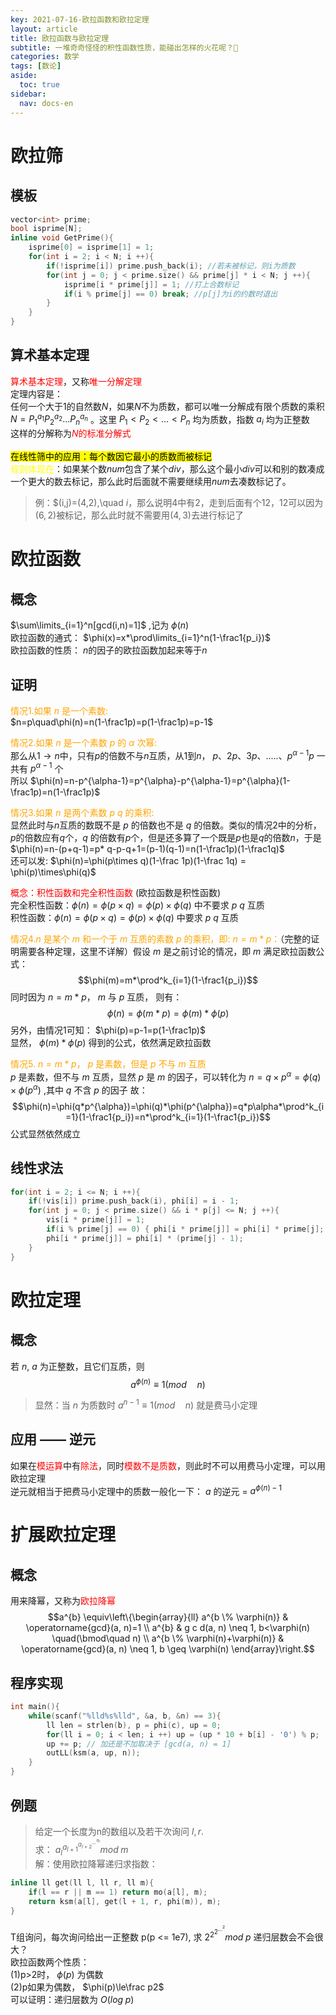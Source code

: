 ```yaml
---
key: 2021-07-16-欧拉函数和欧拉定理
layout: article
title: 欧拉函数与欧拉定理
subtitle: 一堆奇奇怪怪的积性函数性质，能碰出怎样的火花呢？🤔
categories: 数学
tags: [数论]
aside:
  toc: true
sidebar:
  nav: docs-en
---
```


# 欧拉筛
## 模板

```cpp
vector<int> prime;
bool isprime[N];
inline void GetPrime(){
	isprime[0] = isprime[1] = 1;
	for(int i = 2; i < N; i ++){
		if(!isprime[i]) prime.push_back(i); //若未被标记，则i为质数
		for(int j = 0; j < prime.size() && prime[j] * i < N; j ++){
			isprime[i * prime[j]] = 1; //打上合数标记
			if(i % prime[j] == 0) break; //p[j]为i的约数时退出
		}
	}
}
```
## 算术基本定理
<span style="color: red;">算术基本定理</span>，又称<span style="color: red;">唯一分解定理</span><br>
定理内容是：<br>
任何一个大于$1$的自然数$N$，如果$N$不为质数，都可以唯一分解成有限个质数的乘积 $N=P_1^{a_1}P_2^{a_2}...P_n^{a_n}$ 。这里 $P_1\lt P_2\lt...\lt P_n$ 均为质数，指数 $a_i$ 均为正整数  
这样的分解称为<span style="color: red;">$N$的标准分解式</span><br><br>
<mark>在线性筛中的应用：每个数因它最小的质数而被标记</mark><br>
<span style="color: yellow;">规则体现在</span>：如果某个数$num$包含了某个$div$，那么这个最小$div$可以和别的数凑成一个更大的数去标记，那么此时后面就不需要继续用$num$去凑数标记了。<br>
>例：$(i,j)=(4,2),\quad $i%j=0$，那么说明$4$中有$2$，走到后面有个$12$，$12$可以因为$(6,2)$被标记，那么此时就不需要用$(4,3)$去进行标记了

# 欧拉函数

## 概念

$\sum\limits_{i=1}^n[gcd(i,n)=1]$ ,记为 $\phi(n)$  
欧拉函数的通式： $\phi(x)=x*\prod\limits_{i=1}^n(1-\frac1{p_i})$  
欧拉函数的性质： $n$的因子的欧拉函数加起来等于$n$

## 证明

<span style="color: orange;">情况1.如果 $n$ 是一个素数:</span>  
$n=p\quad\phi(n)=n(1-\frac1p)=p(1-\frac1p)=p-1$  
  
<span style="color: orange;">情况2.如果 $n$ 是一个素数 $p$ 的 $\alpha$ 次幂:</span>  
那么从$1\rightarrow n$中，只有$p$的倍数不与$n$互质，从$1$到$n$， $p、2p、3p、.....、p^{\alpha-1}p$ 一共有 $p^{\alpha-1}$ 个  
所以 $\phi(n)=n-p^{\alpha-1}=p^{\alpha}-p^{\alpha-1}=p^{\alpha}(1-\frac1p)=n(1-\frac1p)$  
  
<span style="color:orange;">情况3.如果 $n$ 是两个素数 $p$ $q$ 的乘积:</span>   
显然此时与$n$互质的数既不是 $p$ 的倍数也不是 $q$ 的倍数。类似的情况$2$中的分析，$p$的倍数应有$q$个，$q$ 的倍数有$p$个，但是还多算了一个既是$p$也是$q$的倍数$n$，于是 $\phi(n)=n-(p+q-1)=p* q-p-q+1=(p-1)(q-1)=n(1-\frac1p)(1-\frac1q)$  
还可以发: $\phi(n)=\phi(p\times q)(1-\frac 1p)(1-\frac 1q) = \phi(p)\times\phi(q)$  
  
<span style="color:red;">概念：积性函数和完全积性函数</span> (欧拉函数是积性函数)  
完全积性函数：$\phi(n)=\phi(p\times q)=\phi(p)\times\phi(q)$ 中不要求 $p$ $q$ 互质    
积性函数：$\phi(n)=\phi(p\times q)=\phi(p)\times \phi(q)$ 中要求 $p$ $q$ 互质  
  
<span style="color:orange;">情况4.$n$ 是某个 $m$ 和一个于 $m$ 互质的素数 $p$ 的乘积，即: $n = m * p$：</span>（完整的证明需要各种定理，这里不详解）假设 $m$ 是之前讨论的情况，即 $m$ 满足欧拉函数公式： $$\phi(m)=m*\prod^k_{i=1}(1-\frac1{p_i})$$ 同时因为 $n = m * p$， $m$ 与 $p$ 互质， 则有： $$\phi(n)=\phi(m*p)=\phi(m)*\phi(p)$$ 另外，由情况$1$可知： $\phi(p)=p-1=p(1-\frac1p)$   
显然， $\phi(m) * \phi(p)$ 得到的公式，依然满足欧拉函数    
  
<span style="color: orange;">情况5. $n = m * p$， $p$ 是素数，但是 $p$ 不与 $m$ 互质</span>   
$p$ 是素数，但不与 $m$ 互质，显然 $p$ 是 $m$ 的因子，可以转化为 $n=q\times p^{\alpha}=\phi(q)\times\phi(p^{\alpha})$ ,其中 $q$ 不含 $p$ 的因子 故： $$\phi(n)=\phi(q*p^{\alpha})=\phi(q)*\phi(p^{\alpha})=q*p\alpha*\prod^k_{i=1}(1-\frac1{p_i})=n*\prod^k_{i=1}(1-\frac1{p_i})$$ 公式显然依然成立  

## 线性求法

```cpp
for(int i = 2; i <= N; i ++){
	if(!vis[i]) prime.push_back(i), phi[i] = i - 1;
	for(int j = 0; j < prime.size() && i * p[j] <= N; j ++){
		vis[i * prime[j]] = 1;
		if(i % prime[j] == 0) { phi[i * prime[j]] = phi[i] * prime[j]; break; }
		phi[i * prime[j]] = phi[i] * (prime[j] - 1);
	}
}
```
# 欧拉定理
## 概念
若 $n$, $a$ 为正整数，且它们互质，则 $$a^{\phi(n)}\equiv1(mod\quad n)$$  
>显然：当 $n$ 为质数时 $a^{n-1}\equiv1(mod\quad n)$ 就是费马小定理

## 应用 —— 逆元
如果在<span style="color: red;">模运算</span>中有<span style="color: red;">除法</span>，同时<span style="color: red;">模数不是质数</span>，则此时不可以用费马小定理，可以用欧拉定理  
逆元就相当于把费马小定理中的质数一般化一下： $a$ 的逆元 = $a^{\phi(n)-1}$
# 扩展欧拉定理
## 概念
用来降幂，又称为<span style="color: red;">欧拉降幂</span>  
$$a^{b} \equiv\left\{\begin{array}{ll}
a^{b \% \varphi(n)} & \operatorname{gcd}(a, n)=1 \\
a^{b} & g c d(a, n) \neq 1, b<\varphi(n) \quad(\bmod\quad n) \\
a^{b \% \varphi(n)+\varphi(n)} & \operatorname{gcd}(a, n) \neq 1, b \geq \varphi(n)
\end{array}\right.$$

## 程序实现

```cpp
int main(){
	while(scanf("%lld%s%lld", &a, b, &n) == 3){
		ll len = strlen(b), p = phi(c), up = 0;
		for(ll i = 0; i < len; i ++) up = (up * 10 + b[i] - '0') % p;
		up += p; // 加还是不加取决于 [gcd(a, n) = 1]
		outLL(ksm(a, up, n));
	}
}
```
## 例题

>给定一个长度为n的数组以及若干次询问 $l, r$.  
求： $a_l^{a_{l+1}^{a_{l+2}^{...^{a_r}}}}mod\;m$  
解：使用欧拉降幂递归求指数：

```cpp
inline ll get(ll l, ll r, ll m){
	if(l == r || m == 1) return mo(a[l], m);
	return ksm(a[l], get(l + 1, r, phi(m)), m);
}
```
  
>
T组询问，每次询问给出一正整数 p(p <= 1e7), 求 $2^{2^{2^{...^{2}}}} mod \;p$
递归层数会不会很大？<br>
欧拉函数两个性质：<br>
(1)p>2时， $\phi(p)$ 为偶数  
(2)p如果为偶数， $\phi(p)\le\frac p2$  
可以证明：递归层数为 $O(log\;p)$
